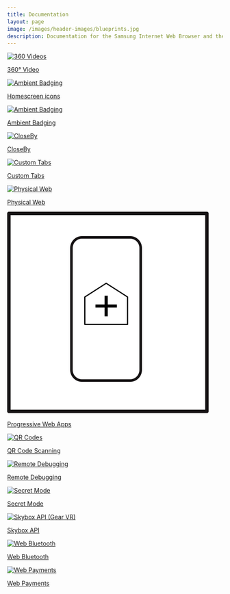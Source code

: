 ```yaml
---
title: Documentation
layout: page
image: /images/header-images/blueprints.jpg
description: Documentation for the Samsung Internet Web Browser and the Samsung Internet for GearVR web browser.
---
```

<div class="doc-subsection">
<div class="icon-title"><a href="video-360"><img src="/images/ico-vid-360.svg" alt="360 Videos"></a>
	<p><a href="video-360">360° Video</a></p>
</div>
<div class="icon-title"><a href="homescreen"><img src="/images/ico-ambient-badging.svg" alt="Ambient Badging"></a>
	<p><a href="homescreen">Homescreen icons</a></p>
</div>
<div class="icon-title"><a href="ambient-badging"><img src="/images/ico-ambient-badging.svg" alt="Ambient Badging"></a>
	<p><a href="ambient-badging">Ambient Badging</a></p>
</div>
<div class="icon-title"><a href="closeby"><img src="/images/ico-closeby.svg" alt="CloseBy"></a>
	<p><a href="closeby">CloseBy</a></p>
</div>
<!--
<div class="icon-title"><a href="content-blockers"><img src="/images/ico-content-blockers.svg" alt="Content Blockers"></a>
	<p><a href="content-blockers">Content Blockers</a></p>
</div>
-->
<div class="icon-title"><a href="custom-tabs"><img src="/images/ico-custom-tab.svg" alt="Custom Tabs"></a>
	<p><a href="custom-tabs">Custom Tabs</a></p>
</div>
<div class="icon-title"><a href="physical-web"><img src="/images/ico-closeby.svg" alt="Physical Web"></a>
	<p><a href="physical-web">Physical Web</a></p>
</div>
<div class="icon-title"><a href="progressive-web-apps"><img src="/images/ico-progressive-web-apps.svg" alt="Progressive Web Apps"></a>
	<p><a href="progressive-web-apps">Progressive Web Apps</a></p>
</div>
<div class="icon-title"><a href="qr-code-scanning"><img src="/images/ico-qr-code.svg" alt="QR Codes"></a>
	<p><a href="qr-code-scanning">QR Code Scanning</a></p>
</div>
<div class="icon-title"><a href="remote-debugging"><img src="/images/ico-remote-debug.svg" alt="Remote Debugging"></a>
	<p><a href="remote-debugging">Remote Debugging</a></p>
</div>
<div class="icon-title"><a href="secret-mode"><img src="/images/ico-secret-mode.svg" alt="Secret Mode"></a>
	<p><a href="secret-mode">Secret Mode</a></p>
</div>
<div class="icon-title"><a href="skybox"><img src="/images/ico-skybox.svg" alt="Skybox API (Gear VR)"></a>
	<p><a href="skybox">Skybox API</a></p>
</div>
<div class="icon-title"><a href="web-bluetooth"><img src="/images/ico-bluetooth.svg" alt="Web Bluetooth"></a>
	<p><a href="web-bluetooth">Web Bluetooth</a></p>
</div>
<div class="icon-title"><a href="web-payments"><img src="/images/ico-payment.svg" alt="Web Payments"></a>
	<p><a href="web-payments">Web Payments</a></p>
</div>
</div>
